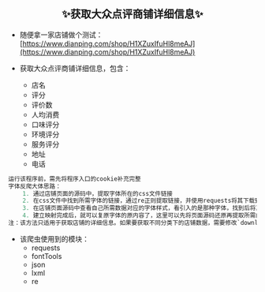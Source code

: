 ## <center>✨获取大众点评商铺详细信息✨</center>
 - 随便拿一家店铺做个测试：[https://www.dianping.com/shop/H1XZuxIfuHl8meAJ](https://www.dianping.com/shop/H1XZuxIfuHl8meAJ)

 - 获取大众点评商铺详细信息，包含：
    - 店名
    - 评分
    - 评价数
    - 人均消费
    - 口味评分
    - 环境评分
    - 服务评分
    - 地址
    - 电话

```python
运行该程序前，需先将程序入口的cookie补充完整
字体反爬大体思路：
    1. 通过店铺页面的源码中，提取字体所在的css文件链接
    2. 在css文件中找到所需字体的链接，通过re正则提取链接，并使用requests将其下载到本地
    3. 在店铺页面源码中查看自己所需数据对应的字体样式，看引入的是那种字体，找到后将其建立映射
    4. 建立映射完成后，就可以复原字体的原内容了，这里可以先将页面源码还原再提取所需的数据，也可先提取所需的数据再将其数据字体还原
注：该方法只适用于获取店铺的详细信息。如果要获取不同分类下的店铺数据，需要修改`download_fonts.py`下的字体列表`tags = ['tagName', 'reviewTag', 'address', 'shopNum']`，并重复步骤3的操作即可
```

 - 该爬虫使用到的模块：
	 - requests 
     - fontTools 
     - json 
     - lxml 
     - re
